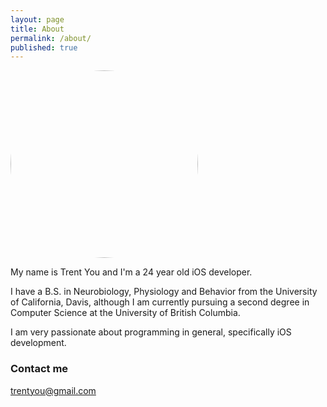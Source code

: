 ```yaml
---
layout: page
title: About
permalink: /about/
published: true
---
```




<img src="http://trentyou.github.io/images/trentprofilepic.jpeg" style="height:300px; width:300px; border-radius:250px">


My name is Trent You and I'm a 24 year old iOS developer.

I have a B.S. in Neurobiology, Physiology and Behavior from the University of California, Davis, although I am currently pursuing a second degree in Computer Science at the University of British Columbia. 

I am very passionate about programming in general, specifically iOS development. 


### Contact me

[trentyou@gmail.com](mailto:trentyou@gmail.com)
